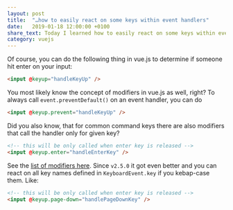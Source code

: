```yaml
---
layout: post
title:  "…how to easily react on some keys within event handlers"
date:   2019-01-18 12:00:00 +0100
share_text: Today I learned how to easily react on some keys within event handlers
category: vuejs
---
```

Of course, you can do the following thing in vue.js to determine if someone hit enter on your input:

```html
<input @keyup="handleKeyUp" />
```

You most likely know the concept of modifiers in vue.js as well, right? To always call `event.preventDefault()` on an event handler, you can do

```html
<input @keyup.prevent="handleKeyUp" />
```

Did you also know, that for common command keys there are also modifiers that call the handler only for given key?

```html
<!-- this will be only called when enter key is released -->
<input @keyup.enter="handleEnterKey" />
```

See the [list of modifiers here][key-modifiers]. Since `v2.5.0` it got even better and you can react on all key names defined in `KeyboardEvent.key` if you kebap-case them. Like:

```html
<!-- this will be only called when enter key is released -->
<input @keyup.page-down="handlePageDownKey" />
```

[key-modifiers]: https://vuejs.org/v2/guide/events.html#Key-Modifiers
